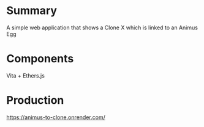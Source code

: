 # Summary

A simple web application that shows a Clone X which is linked to an Animus Egg

# Components

Vita + Ethers.js

# Production

https://animus-to-clone.onrender.com/
